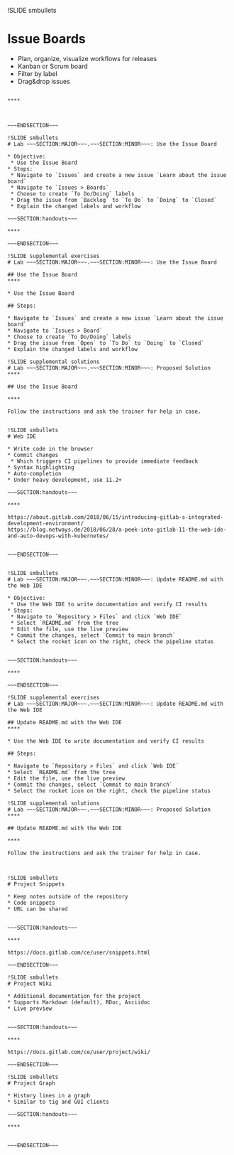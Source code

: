 !SLIDE smbullets
# Issue Boards

* Plan, organize, visualize workflows for releases
* Kanban or Scrum board
* Filter by label
* Drag&drop issues

~~~SECTION:handouts~~~

****



~~~ENDSECTION~~~

!SLIDE smbullets
# Lab ~~~SECTION:MAJOR~~~.~~~SECTION:MINOR~~~: Use the Issue Board

* Objective:
 * Use the Issue Board
* Steps:
 * Navigate to `Issues` and create a new issue `Learn about the issue board`
 * Navigate to `Issues > Boards`
 * Choose to create `To Do/Doing` labels
 * Drag the issue from `Backlog` to `To Do` to `Doing` to `Closed`
 * Explain the changed labels and workflow

~~~SECTION:handouts~~~

****

~~~ENDSECTION~~~

!SLIDE supplemental exercises
# Lab ~~~SECTION:MAJOR~~~.~~~SECTION:MINOR~~~: Use the Issue Board

## Use the Issue Board
****

* Use the Issue Board

## Steps:

* Navigate to `Issues` and create a new issue `Learn about the issue board`
* Navigate to `Issues > Board`
* Choose to create `To Do/Doing` labels
* Drag the issue from `Open` to `To Do` to `Doing` to `Closed`
* Explain the changed labels and workflow

!SLIDE supplemental solutions
# Lab ~~~SECTION:MAJOR~~~.~~~SECTION:MINOR~~~: Proposed Solution
****

## Use the Issue Board

****

Follow the instructions and ask the trainer for help in case.


!SLIDE smbullets
# Web IDE

* Write code in the browser
* Commit changes
 * Which triggers CI pipelines to provide immediate feedback
* Syntax highlighting
* Auto-completion
* Under heavy development, use 11.2+

~~~SECTION:handouts~~~

****

https://about.gitlab.com/2018/06/15/introducing-gitlab-s-integrated-development-environment/
https://blog.netways.de/2018/06/28/a-peek-into-gitlab-11-the-web-ide-and-auto-devops-with-kubernetes/


~~~ENDSECTION~~~


!SLIDE smbullets
# Lab ~~~SECTION:MAJOR~~~.~~~SECTION:MINOR~~~: Update README.md with the Web IDE

* Objective:
 * Use the Web IDE to write documentation and verify CI results
* Steps:
 * Navigate to `Repository > Files` and click `Web IDE`
 * Select `README.md` from the tree
 * Edit the file, use the live preview
 * Commit the changes, select `Commit to main branch`
 * Select the rocket icon on the right, check the pipeline status


~~~SECTION:handouts~~~

****

~~~ENDSECTION~~~

!SLIDE supplemental exercises
# Lab ~~~SECTION:MAJOR~~~.~~~SECTION:MINOR~~~: Update README.md with the Web IDE

## Update README.md with the Web IDE
****

* Use the Web IDE to write documentation and verify CI results

## Steps:

* Navigate to `Repository > Files` and click `Web IDE`
* Select `README.md` from the tree
* Edit the file, use the live preview
* Commit the changes, select `Commit to main branch`
* Select the rocket icon on the right, check the pipeline status

!SLIDE supplemental solutions
# Lab ~~~SECTION:MAJOR~~~.~~~SECTION:MINOR~~~: Proposed Solution
****

## Update README.md with the Web IDE

****

Follow the instructions and ask the trainer for help in case.



!SLIDE smbullets
# Project Snippets

* Keep notes outside of the repository
* Code snippets
* URL can be shared


~~~SECTION:handouts~~~

****

https://docs.gitlab.com/ce/user/snippets.html

~~~ENDSECTION~~~

!SLIDE smbullets
# Project Wiki

* Additional documentation for the project
* Supports Markdown (default), RDoc, Asciidoc
* Live preview


~~~SECTION:handouts~~~

****

https://docs.gitlab.com/ce/user/project/wiki/

~~~ENDSECTION~~~

!SLIDE smbullets
# Project Graph

* History lines in a graph
* Similar to tig and GUI clients

~~~SECTION:handouts~~~

****


~~~ENDSECTION~~~

